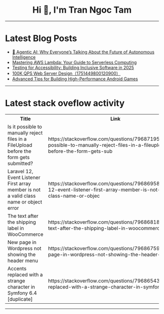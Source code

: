 <h1 align="center">Hi 👋, I'm Tran Ngoc Tam</h1>

---

# Latest Blog Posts 
<!-- BLOG-POST-LIST:START -->
- [🤖 Agentic AI: Why Everyone’s Talking About the Future of Autonomous Intelligence](https://dev.to/abhishekjaiswal_4896/agentic-ai-why-everyones-talking-about-the-future-of-autonomous-intelligence-20ho)
- [Mastering AWS Lambda: Your Guide to Serverless Computing](https://dev.to/prathish_deivendiran_86b5/mastering-aws-lambda-your-guide-to-serverless-computing-2emf)
- [Testing for Accessibility: Building Inclusive Software in 2025](https://dev.to/vaibhavkuls/testing-for-accessibility-building-inclusive-software-in-2025-1lam)
- [100K QPS Web Server Design（1751449800120900）](https://dev.to/member_de57975b/100k-qps-web-server-design1751449800120900-1p65)
- [Advanced Tips for Building High-Performance Android Games](https://dev.to/krishanvijay/advanced-tips-for-building-high-performance-android-games-j4j)
<!-- BLOG-POST-LIST:END -->

---

# Latest stack oveflow activity
<table>
  <tr><th>Title</th><th>Link</th></tr>
  <!-- STACKOVERFLOW:START --><tr><td>Is it possible to manually reject files in a FileUpload before the form gets submitted?</td><td>https://stackoverflow.com/questions/79687195/is-it-possible-to-manually-reject-files-in-a-fileupload-before-the-form-gets-sub</td></tr><tr><td>Laravel 12, Event Listener First array member is not a valid class name or object error</td><td>https://stackoverflow.com/questions/79686958/laravel-12-event-listener-first-array-member-is-not-a-valid-class-name-or-objec</td></tr><tr><td>The text after the shipping label in WooCommerce</td><td>https://stackoverflow.com/questions/79686818/the-text-after-the-shipping-label-in-woocommerce</td></tr><tr><td>New page in Wordpress not showing the header menu</td><td>https://stackoverflow.com/questions/79686759/new-page-in-wordpress-not-showing-the-header-menu</td></tr><tr><td>Accents replaced with a strange character in Symfony 6.4 [duplicate]</td><td>https://stackoverflow.com/questions/79686543/accents-replaced-with-a-strange-character-in-symfony-6-4</td></tr><!-- STACKOVERFLOW:END -->
</table>

---


